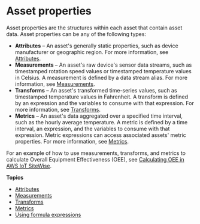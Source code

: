 # Asset properties<a name="asset-properties"></a>

Asset properties are the structures within each asset that contain asset data\. Asset properties can be any of the following types:
+ **Attributes** – An asset's generally static properties, such as device manufacturer or geographic region\. For more information, see [Attributes](attributes.md)\.
+ **Measurements** – An asset's raw device's sensor data streams, such as timestamped rotation speed values or timestamped temperature values in Celsius\. A measurement is defined by a data stream alias\. For more information, see [Measurements](measurements.md)\.
+ **Transforms** – An asset's transformed time\-series values, such as timestamped temperature values in Fahrenheit\. A transform is defined by an expression and the variables to consume with that expression\. For more information, see [Transforms](transforms.md)\.
+ **Metrics** – An asset's data aggregated over a specified time interval, such as the hourly average temperature\. A metric is defined by a time interval, an expression, and the variables to consume with that expression\. Metric expressions can access associated assets' metric properties\. For more information, see [Metrics](metrics.md)\.

For an example of how to use measurements, transforms, and metrics to calculate Overall Equipment Effectiveness \(OEE\), see [Calculating OEE in AWS IoT SiteWise](calculate-oee.md)\.

**Topics**
+ [Attributes](attributes.md)
+ [Measurements](measurements.md)
+ [Transforms](transforms.md)
+ [Metrics](metrics.md)
+ [Using formula expressions](formula-expressions.md)